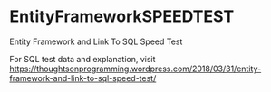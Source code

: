 # EntityFrameworkSPEEDTEST
Entity Framework and Link To SQL Speed Test

For SQL test data and explanation, visit https://thoughtsonprogramming.wordpress.com/2018/03/31/entity-framework-and-link-to-sql-speed-test/


